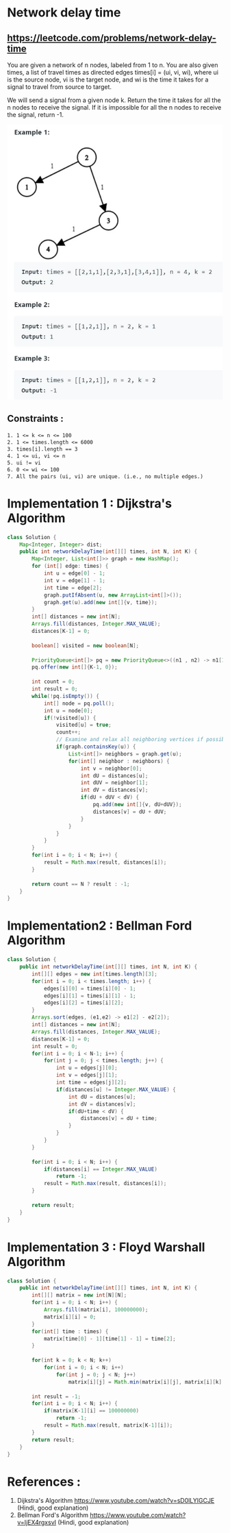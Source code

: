 # Network delay time
## https://leetcode.com/problems/network-delay-time

You are given a network of n nodes, labeled from 1 to n. You are also given times, a list of travel times as directed edges times[i] = (ui, vi, wi), where ui is the source node, vi is the target node, and wi is the time it takes for a signal to travel from source to target.

We will send a signal from a given node k. Return the time it takes for all the n nodes to receive the signal. If it is impossible for all the n nodes to receive the signal, return -1.

![Network delay time](example.JPG?raw=true)

## Constraints :
```
1. 1 <= k <= n <= 100
2. 1 <= times.length <= 6000
3. times[i].length == 3
4. 1 <= ui, vi <= n
5. ui != vi
6. 0 <= wi <= 100
7. All the pairs (ui, vi) are unique. (i.e., no multiple edges.)
```


# Implementation 1 : Dijkstra's Algorithm
```java
class Solution {
    Map<Integer, Integer> dist;
    public int networkDelayTime(int[][] times, int N, int K) {
        Map<Integer, List<int[]>> graph = new HashMap();
        for (int[] edge: times) {
            int u = edge[0] - 1;
            int v = edge[1] - 1;
            int time = edge[2];
            graph.putIfAbsent(u, new ArrayList<int[]>());
            graph.get(u).add(new int[]{v, time});
        }
        int[] distances = new int[N];
        Arrays.fill(distances, Integer.MAX_VALUE);
        distances[K-1] = 0;

        boolean[] visited = new boolean[N];
        
        PriorityQueue<int[]> pq = new PriorityQueue<>((n1 , n2) -> n1[1] - n2[1]);
        pq.offer(new int[]{K-1, 0});
        
        int count = 0;
        int result = 0;
        while(!pq.isEmpty()) {
            int[] node = pq.poll();
            int u = node[0];
            if(!visited[u]) {
                visited[u] = true;
                count++;
                // Examine and relax all neighboring vertices if possible
                if(graph.containsKey(u)) {
                    List<int[]> neighbors = graph.get(u);
                    for(int[] neighbor : neighbors) {
                        int v = neighbor[0];
                        int dU = distances[u];
                        int dUV = neighbor[1];
                        int dV = distances[v];
                        if(dU + dUV < dV) {
                            pq.add(new int[]{v, dU+dUV});
                            distances[v] = dU + dUV;
                        }
                    }
                }
            }
        }
        for(int i = 0; i < N; i++) {
            result = Math.max(result, distances[i]);
        }
        
        return count == N ? result : -1;
    }
}
```

# Implementation2 : Bellman Ford Algorithm
```java
class Solution {
    public int networkDelayTime(int[][] times, int N, int K) {
        int[][] edges = new int[times.length][3];
        for(int i = 0; i < times.length; i++) {
            edges[i][0] = times[i][0] - 1;
            edges[i][1] = times[i][1] - 1;
            edges[i][2] = times[i][2];
        }
        Arrays.sort(edges, (e1,e2) -> e1[2] - e2[2]);
        int[] distances = new int[N];
        Arrays.fill(distances, Integer.MAX_VALUE);
        distances[K-1] = 0;
        int result = 0;
        for(int i = 0; i < N-1; i++) {
            for(int j = 0; j < times.length; j++) {
                int u = edges[j][0];
                int v = edges[j][1];
                int time = edges[j][2];
                if(distances[u] != Integer.MAX_VALUE) {
                    int dU = distances[u];
                    int dV = distances[v];
                    if(dU+time < dV) {
                        distances[v] = dU + time;
                    }
                }
            }            
        }
        
        for(int i = 0; i < N; i++) {
            if(distances[i] == Integer.MAX_VALUE)
                return -1;
            result = Math.max(result, distances[i]);
        }
        
        return result;
    }
}
```

# Implementation 3 : Floyd Warshall Algorithm
```java
class Solution {
    public int networkDelayTime(int[][] times, int N, int K) {
        int[][] matrix = new int[N][N];
        for(int i = 0; i < N; i++) {
            Arrays.fill(matrix[i], 100000000);
            matrix[i][i] = 0;
        }
        for(int[] time : times) {
            matrix[time[0] - 1][time[1] - 1] = time[2];
        }
        
        for(int k = 0; k < N; k++)
            for(int i = 0; i < N; i++)
                for(int j = 0; j < N; j++)
                    matrix[i][j] = Math.min(matrix[i][j], matrix[i][k] + matrix[k][j]);
    
        int result = -1;
        for(int i = 0; i < N; i++) {
            if(matrix[K-1][i] == 100000000)
                return -1;
            result = Math.max(result, matrix[K-1][i]);
        }
        return result;
    }
}
```

# References :
1. Dijkstra's Algorithm https://www.youtube.com/watch?v=sD0lLYlGCJE (Hindi, good explanation)
2. Bellman Ford's Algorithm https://www.youtube.com/watch?v=IjEX4rgxsvI (Hindi, good explanation)
